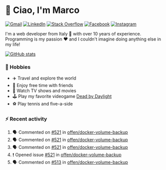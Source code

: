 # 👋 Ciao, I'm Marco

[![Gmail](https://img.shields.io/badge/Gmail-%23BB001B?style=flat-square&logo=gmail&logoColor=white)](mailto:gremo1982@gmail.com)
[![LinkedIn](https://img.shields.io/badge/LinkedIn-%230e76a8?style=flat-square&logo=linkedin)](https://www.linkedin.com/in/marco-polichetti)
[![Stack Overflow](https://img.shields.io/stackexchange/stackoverflow/r/220180?style=flat&logo=stackoverflow&label=Stack%20Overflow&color=%23F47F24)](https://stackoverflow.com/users/220180)
[![Facebook](https://img.shields.io/badge/-Facebook-%234267B2?style=flat-square&logo=facebook&logoColor=white)](https://www.facebook.com/marco.poliketti)
[![Instagram](https://img.shields.io/badge/-Instagram-%23C13584?style=flat-square&logo=instagram&logoColor=white)](https://www.instagram.com/marco.gremo)

I'm a web developer from Italy 🍕 with over 10 years of experience. Programming is my passion ❤️ and I couldn't imagine doing anything else in my life!

[![GitHub stats](https://github-readme-stats.vercel.app/api?username=gremo&show_icons=true&rank_icon=github&theme=transparent)](https://github.com/anuraghazra/github-readme-stats)

### 📅 Hobbies

- ✈️ Travel and explore the world
- 🍻 Enjoy free time with friends
- 🎥 Watch TV shows and movies
- 🕹️ Play my favorite videogame [Dead by Daylight](https://deadbydaylight.com)
- ⚽ Play tennis and five-a-side

### ⚡ Recent activity

<!--START_SECTION:activity-->
1. 🗣 Commented on [#521](https://github.com/offen/docker-volume-backup/issues/521#issuecomment-2585259433) in [offen/docker-volume-backup](https://github.com/offen/docker-volume-backup)
2. 🗣 Commented on [#521](https://github.com/offen/docker-volume-backup/issues/521#issuecomment-2585239241) in [offen/docker-volume-backup](https://github.com/offen/docker-volume-backup)
3. 🗣 Commented on [#521](https://github.com/offen/docker-volume-backup/issues/521#issuecomment-2583176962) in [offen/docker-volume-backup](https://github.com/offen/docker-volume-backup)
4. ❗ Opened issue [#521](https://github.com/offen/docker-volume-backup/issues/521) in [offen/docker-volume-backup](https://github.com/offen/docker-volume-backup)
5. 🗣 Commented on [#513](https://github.com/offen/docker-volume-backup/issues/513#issuecomment-2565537072) in [offen/docker-volume-backup](https://github.com/offen/docker-volume-backup)
<!--END_SECTION:activity-->
